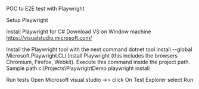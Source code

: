 POC to E2E test with Playwright

Setup Playwright

Install Playwright for C#
Download VS on Window machine
https://visualstudio.microsoft.com/

Install the Playwright tool with the next command
  dotnet tool install --global Microsoft.Playwright.CLI 
Install Playwright (this includes the browsers Chromium, Firefox, Webkit). Execute this command inside the project path. Sample path c:\Projects\PlaywrightDemo
  playwright install

Run tests
Open Microsoft visual studio ->> click On Test Explorer select Run
